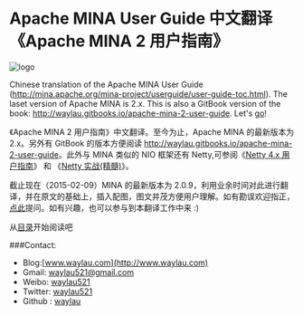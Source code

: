 Apache MINA User Guide 中文翻译《Apache MINA 2 用户指南》 
============

![logo](http://99btgc01.info/uploads/2015/02/mina.jpg)

Chinese translation of the Apache MINA User Guide (http://mina.apache.org/mina-project/userguide/user-guide-toc.html). 
The laset version of Apache MINA is 2.x. This is also a GitBook version of the book: <http://waylau.gitbooks.io/apache-mina-2-user-guide>.
Let's [go](SUMMARY.md)!

《Apache MINA 2 用户指南》中文翻译。至今为止，Apache MINA 的最新版本为 2.x。另外有 GitBook 的版本方便阅读
<http://waylau.gitbooks.io/apache-mina-2-user-guide>。此外与 MINA 类似的 NIO 框架还有 Netty,可参阅《[Netty 4.x 用户指南](https://github.com/waylau/netty-4-user-guide/)》 和 《[Netty 实战(精髓)](https://github.com/waylau/essential-netty-in-action)》。

截止现在（2015-02-09）MINA 的最新版本为 2.0.9，利用业余时间对此进行翻译，并在原文的基础上，插入配图，图文并茂方便用户理解。如有勘误欢迎指正，[点此](https://github.com/waylau/apache-mina-2.x-user-guide/issues)提问。如有兴趣，也可以参与到本翻译工作中来 :)

从[目录](SUMMARY.md)开始阅读吧

###Contact:

* Blog:[www.waylau.com](http://www.waylau.com)
* Gmail: [waylau521@gmail.com](mailto:waylau521@gmail.com)
* Weibo: [waylau521](http://weibo.com/waylau521)
* Twitter: [waylau521](https://twitter.com/waylau521)
* Github : [waylau](https://github.com/waylau)
